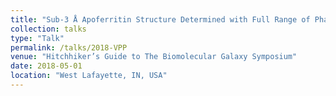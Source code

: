 ```yaml
---
title: "Sub-3 Å Apoferritin Structure Determined with Full Range of Phase Shifts Using A Single Position Of Volta Phase Plate"
collection: talks
type: "Talk"
permalink: /talks/2018-VPP
venue: "Hitchhiker’s Guide to The Biomolecular Galaxy Symposium"
date: 2018-05-01
location: "West Lafayette, IN, USA"
---
```



